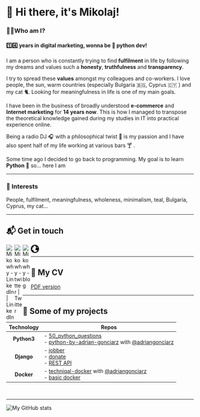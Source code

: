 # 👋 Hi there, it's Mikolaj!

### 👨‍💻Who am I?

#### 1️⃣4️⃣ years in digital marketing, wonna be 🐍 python dev!

I am a person who is constantly trying to find **fulfilment** in life by following my dreams and values such a **honesty**, **truthfulness** and **transparency**.

I try to spread these **values** amongst my colleagues and co-workers. I love people, the sun, warm countries (especially Bulgaria 🇧🇬, Cyprus 🇨🇾 ) and my cat 🐈. Looking for meaningfulness in life is one of my main goals.

I have been in the business of broadly understood **e-commerce** and **Internet marketing** for **14 years now**. This is how I managed to transpose the theoretical knowledge gained during my studies in IT into practical experience online.

Being a radio DJ 🎧  with a philosophical twist 🤔 is my passion and I have also spent half of my life working at various bars 🍸 .

Some time ago I decided to go back to programming. My goal is to learn **Python** 🐍  so... here I am

---

### 💟 Interests
People, fulfilment, meaningfulness, wholeness, minimalism, teal, Bulgaria, Cyprus, my cat…

---

## 📬 Get in touch

[<img align="left" alt="Mikowhy - LinkedIn | LinkedIn" width="22px" src="https://cdn.jsdelivr.net/npm/simple-icons@v3/icons/linkedin.svg" />][linkedin]
[<img align="left" alt="Mikowhy - twitter | Twitter" width="22px" src="https://cdn.jsdelivr.net/npm/simple-icons@v3/icons/twitter.svg" />][twitter]
[<img align="left" alt="Mikowhy - blog" width="22px" src="https://cdn.jsdelivr.net/npm/simple-icons@3.6.0/icons/gmail.svg" />][mail]
[<img align="left" alt="Mikowhy - blog" width="22px" src="https://raw.githubusercontent.com/iconic/open-iconic/master/svg/globe.svg" />][website]

<br />

---

## 📄 My CV
[PDF version](2020_CV-Mikolaj_Paczkowski.pdf)



---

## 🤖 Some of my projects

| Technology | Repos |
| :---------------: | --------------- |
|**Python3**| - [50_python_questions](https://github.com/mikowhy/50_python_questions)<br>- [python-by-adrian-gonciarz](https://github.com/mikowhy/python-by-adrian-gonciarz) with [@adriangonciarz](https://github.com/adriangonciarz)|
|**Django**| - [jobber](https://github.com/mikowhy/MPA_2020_Q2_final_project_CL_s22)<br>- [donate](https://github.com/mikowhy/WAR_PYT_S_22_oddam)<br>- [REST API](https://github.com/mikowhy/django-rest-framework-tutorial)|
|**Docker**| - [techniqal-docker](https://github.com/mikowhy/techniqal-docker) with [@adriangonciarz](https://github.com/adriangonciarz)<br>- [basic docker](https://github.com/mikowhy/docker_exercise)|
<br />

---

 <img align="left" alt="My GitHub stats" src="https://github-readme-stats.vercel.app/api?username=mikowhy&count_private=true&show_icons=true&hide_border=true" />

[linkedin]: https://www.linkedin.com/in/mikolajpaczkowski/
[twitter]: https://twitter.com/mikowhy
[mail]: mailto:mikolaj.paczkowski@gmail.com
[website]: https://mikowhy.pl/